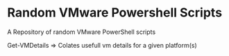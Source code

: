 # Random VMware Powershell Scripts
A Repository of random VMware PowerShell scripts

Get-VMDetails => 
	Colates usefull vm details for a given platform(s)
